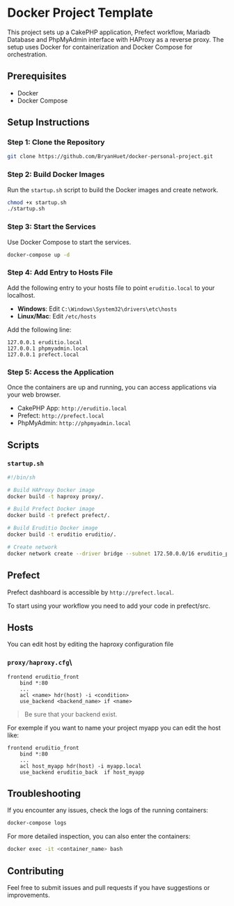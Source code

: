 # Docker Project Template


This project sets up a CakePHP application, Prefect workflow, Mariadb Database and PhpMyAdmin interface with HAProxy as a reverse proxy. The setup uses Docker for containerization and Docker Compose for orchestration. 

## Prerequisites

- Docker
- Docker Compose

## Setup Instructions

### Step 1: Clone the Repository

```sh
git clone https://github.com/BryanHuet/docker-personal-project.git
```

### Step 2: Build Docker Images

Run the `startup.sh` script to build the Docker images and create network.

```sh
chmod +x startup.sh
./startup.sh
```

### Step 3: Start the Services

Use Docker Compose to start the services.

```sh
docker-compose up -d
```
### Step 4: Add Entry to Hosts File

Add the following entry to your hosts file to point `eruditio.local` to your localhost.

- **Windows**: Edit `C:\Windows\System32\drivers\etc\hosts`
- **Linux/Mac**: Edit `/etc/hosts`

Add the following line:

```
127.0.0.1 eruditio.local
127.0.0.1 phpmyadmin.local
127.0.0.1 prefect.local
```
### Step 5: Access the Application

Once the containers are up and running, you can access applications via your web browser.

- CakePHP App: `http://eruditio.local`  
- Prefect: `http://prefect.local` 
- PhpMyAdmin: `http://phpmyadmin.local`

## Scripts

### `startup.sh`

```sh
#!/bin/sh

# Build HAProxy Docker image
docker build -t haproxy proxy/.

# Build Prefect Docker image
docker build -t prefect prefect/.

# Build Eruditio Docker image
docker build -t eruditio eruditio/.

# Create network
docker network create --driver bridge --subnet 172.50.0.0/16 eruditio_proxnet

```
## Prefect
Prefect dashboard is accessible by `http://prefect.local`.

To start using your workflow you need to add your code in prefect/src.


## Hosts
You can edit host by editing the haproxy configuration file
### `proxy/haproxy.cfg`\
```
frontend eruditio_front
    bind *:80
    ...
    acl <name> hdr(host) -i <condition>
    use_backend <backend_name> if <name>
```
> Be sure that your backend exist.

For exemple if you want to name your project myapp you can edit the host like:
```
frontend eruditio_front
    bind *:80
    ...
    acl host_myapp hdr(host) -i myapp.local
    use_backend eruditio_back  if host_myapp
```

## Troubleshooting

If you encounter any issues, check the logs of the running containers:

```sh
docker-compose logs
```

For more detailed inspection, you can also enter the containers:

```sh
docker exec -it <container_name> bash
```

## Contributing

Feel free to submit issues and pull requests if you have suggestions or improvements.
